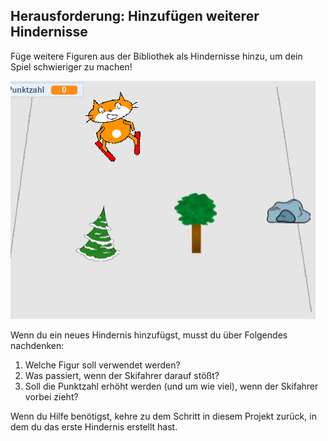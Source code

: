 ## Herausforderung: Hinzufügen weiterer Hindernisse

Füge weitere Figuren aus der Bibliothek als Hindernisse hinzu, um dein Spiel schwieriger zu machen!

![mehr Hindernisse](images/skiing-final.png)

Wenn du ein neues Hindernis hinzufügst, musst du über Folgendes nachdenken:

1. Welche Figur soll verwendet werden?
1. Was passiert, wenn der Skifahrer darauf stößt?
1. Soll die Punktzahl erhöht werden (und um wie viel), wenn der Skifahrer vorbei zieht?

Wenn du Hilfe benötigst, kehre zu dem Schritt in diesem Projekt zurück, in dem du das erste Hindernis erstellt hast.

